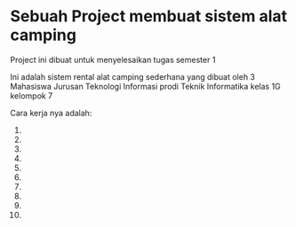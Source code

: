 # Sebuah Project membuat sistem alat camping
Project ini dibuat untuk menyelesaikan tugas semester 1

Ini adalah sistem rental alat camping sederhana yang dibuat oleh 3 Mahasiswa Jurusan Teknologi Informasi prodi Teknik Informatika kelas 1G kelompok 7

Cara kerja nya adalah:

1. 
2.
3.
4.
5.
6.
7.
8.
9.
10.


